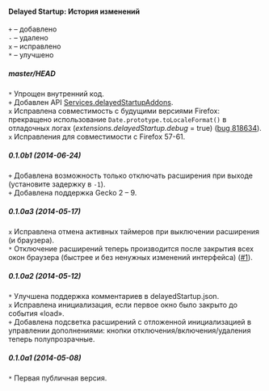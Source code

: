 ﻿#### Delayed Startup: История изменений

`+` – добавлено<br>
`-` – удалено<br>
`x` – исправлено<br>
`*` – улучшено<br>

##### master/HEAD
`*` Упрощен внутренний код.<br>
`+` Добавлен API <a href="https://github.com/Infocatcher/Delayed_Startup#api">Services.delayedStartupAddons</a>.<br>
`x` Исправлена совместимость с будущими версиями Firefox: прекращено использование `Date.prototype.toLocaleFormat()` в отладочных логах (<em>extensions.delayedStartup.debug</em> = true) (<a href="https://bugzilla.mozilla.org/show_bug.cgi?id=818634">bug 818634</a>).<br>
`x` Исправления для совместимости с Firefox 57-61.<br>

##### 0.1.0b1 (2014-06-24)
`+` Добавлена возможность только отключать расширения при выходе (установите задержку в `-1`).<br>
`+` Добавлена поддержка Gecko 2 – 9.<br>

##### 0.1.0a3 (2014-05-17)
`x` Исправлена отмена активных таймеров при выключении расширения (и браузера).<br>
`*` Отключение расширений теперь производится после закрытия всех окон браузера (быстрее и без ненужных изменений интерфейса) (<a href="https://github.com/Infocatcher/Delayed_Startup/issues/1">#1</a>).<br>

##### 0.1.0a2 (2014-05-12)
`*` Улучшена поддержка комментариев в delayedStartup.json.<br>
`x` Исправлена инициализация, если первое окно было закрыто до события «load».<br>
`+` Добавлена подсветка расширений с отложенной инициализацией в управлении дополнениями: кнопки отключения/включения/удаления теперь полупрозрачные.<br>

##### 0.1.0a1 (2014-05-08)
`*` Первая публичная версия.<br>